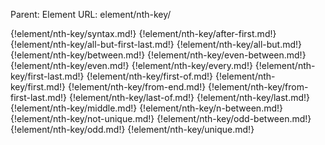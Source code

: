Parent: Element
URL: element/nth-key/

{!element/nth-key/syntax.md!}
{!element/nth-key/after-first.md!}
{!element/nth-key/all-but-first-last.md!}
{!element/nth-key/all-but.md!}
{!element/nth-key/between.md!}
{!element/nth-key/even-between.md!}
{!element/nth-key/even.md!}
{!element/nth-key/every.md!}
{!element/nth-key/first-last.md!}
{!element/nth-key/first-of.md!}
{!element/nth-key/first.md!}
{!element/nth-key/from-end.md!}
{!element/nth-key/from-first-last.md!}
{!element/nth-key/last-of.md!}
{!element/nth-key/last.md!}
{!element/nth-key/middle.md!}
{!element/nth-key/n-between.md!}
{!element/nth-key/not-unique.md!}
{!element/nth-key/odd-between.md!}
{!element/nth-key/odd.md!}
{!element/nth-key/unique.md!}

